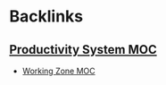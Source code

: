 
# Backlinks
## [Productivity System MOC](<Productivity System MOC.md>)
- [Working Zone MOC](<Working Zone MOC.md>)

